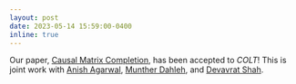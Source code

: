 ```yaml
---
layout: post
date: 2023-05-14 15:59:00-0400
inline: true
---
```


Our paper, [Causal Matrix Completion](https://arxiv.org/abs/2109.15154), has been accepted to *COLT*! This is joint work with [Anish Agarwal](https://sites.google.com/view/anishagarwal), [Munther Dahleh](https://dahleh.lids.mit.edu/), and [Devavrat Shah](https://devavrat.mit.edu/).